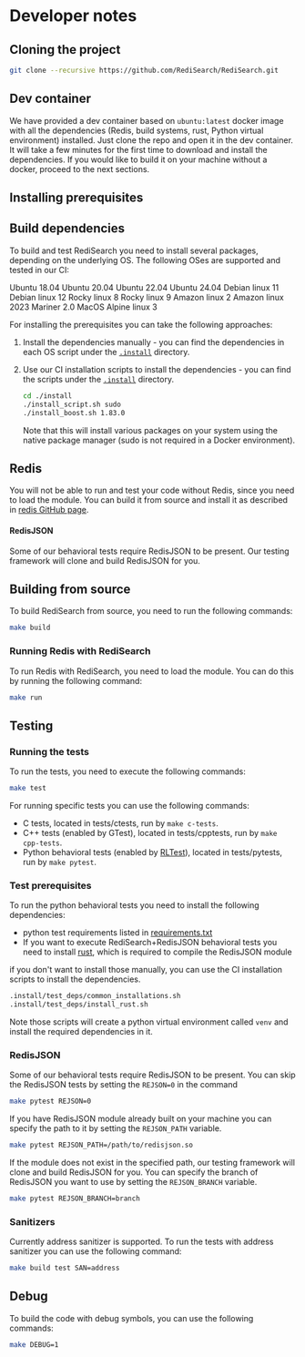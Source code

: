 # Developer notes

## Cloning the project

```bash
git clone --recursive https://github.com/RediSearch/RediSearch.git
```

## Dev container
We have provided a dev container based on `ubuntu:latest` docker image with all the dependencies (Redis, build systems, rust, Python virtual environment) installed. Just clone the repo and open it in the dev container. It will take a few minutes for the first time to download and install the dependencies.
If you would like to build it on your machine without a docker, proceed to the next sections.
## Installing prerequisites

## Build dependencies
To build and test RediSearch you need to install several packages, depending on the underlying OS. The following OSes are supported and tested in our CI:

Ubuntu 18.04
Ubuntu 20.04
Ubuntu 22.04
Ubuntu 24.04
Debian linux 11
Debian linux 12
Rocky linux 8
Rocky linux 9
Amazon linux 2
Amazon linux 2023
Mariner 2.0
MacOS
Alpine linux 3

For installing the prerequisites you can take the following approaches:
1. Install the dependencies manually - you can find the dependencies in each OS script under the [`.install`](.install) directory.
2. Use our CI installation scripts to install the dependencies - you can find the scripts under the [`.install`](.install) directory.

    ```bash
    cd ./install
    ./install_script.sh sudo
    ./install_boost.sh 1.83.0
    ```
    Note that this will install various packages on your system using the native package manager (sudo is not required in a Docker environment). 

## Redis
You will not be able to run and test your code without Redis, since you need to load the module. You can build it from source and install it as described in [redis GitHub page](https://github.com/redis/redis).

#### RedisJSON
Some of our behavioral tests require RedisJSON to be present. Our testing framework will clone and build RedisJSON for you.



## Building from source
To build RediSearch from source, you need to run the following commands:

```bash
make build
```

### Running Redis with RediSearch
To run Redis with RediSearch, you need to load the module. You can do this by running the following command:

```bash
make run
```

## Testing

### Running the tests
To run the tests, you need to execute the following commands:

```bash
make test
```
For running specific tests you can use the following commands:
* C tests, located in tests/ctests, run by `make c-tests`.
* C++ tests (enabled by GTest), located in tests/cpptests, run by `make cpp-tests`.
* Python behavioral tests (enabled by [RLTest](https://github.com/RedisLabsModules/RLTest)), located in tests/pytests, run by `make pytest`.

### Test prerequisites
To run the python behavioral tests you need to install the following dependencies:
* python test requirements listed in [requirements.txt](tests/pytests/requirements.txt)
* If you want to execute RediSearch+RedisJSON behavioral tests you need to install [rust](https://www.rust-lang.org/tools/install), which is required to compile the RedisJSON module 

if you don't want to install those manually, you can use the CI installation scripts to install the dependencies.

```bash
.install/test_deps/common_installations.sh 
.install/test_deps/install_rust.sh
```
Note those scripts will create a python virtual environment called `venv` and install the required dependencies in it.

### RedisJSON
Some of our behavioral tests require RedisJSON to be present. You can skip the RedisJSON tests by setting the `REJSON=0` in the command
```bash
make pytest REJSON=0
```
If you have RedisJSON module already built on your machine you can specify the path to it by setting the `REJSON_PATH` variable.
```bash
make pytest REJSON_PATH=/path/to/redisjson.so
```
If the module does not exist in the specified path, our testing framework will clone and build RedisJSON for you. You can specify the branch of RedisJSON you want to use by setting the `REJSON_BRANCH` variable.

```bash
make pytest REJSON_BRANCH=branch
```

### Sanitizers
Currently address sanitizer is supported. To run the tests with address sanitizer you can use the following command:

```bash
make build test SAN=address
```

## Debug
To build the code with debug symbols, you can use the following commands:

```bash
make DEBUG=1
```